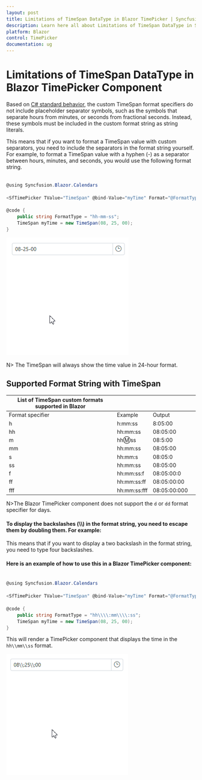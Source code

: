 ```yaml
---
layout: post
title: Limitations of TimeSpan DataType in Blazor TimePicker | Syncfusion
description: Learn here all about Limitations of TimeSpan DataType in Syncfusion Blazor TimePicker component and more.
platform: Blazor
control: TimePicker
documentation: ug
---
```


# Limitations of TimeSpan DataType in Blazor TimePicker Component

Based on [C# standard behavior](https://learn.microsoft.com/en-us/dotnet/standard/base-types/custom-timespan-format-strings), the custom TimeSpan format specifiers  do not include placeholder separator symbols, such as the symbols that separate hours from minutes, or seconds from fractional seconds. Instead, these symbols must be included in the custom format string as string literals.

This means that if you want to format a TimeSpan value with custom separators, you need to include the separators in the format string yourself. For example, to format a TimeSpan value with a hyphen (-) as a separator between hours, minutes, and seconds, you would use the following format string.

```csharp

@using Syncfusion.Blazor.Calendars

<SfTimePicker TValue="TimeSpan" @bind-Value="myTime" Format="@FormatType"></SfTimePicker>

@code {
    public string FormatType = "hh-mm-ss";
    TimeSpan myTime = new TimeSpan(08, 25, 00);
}

```
![Blazor TimePicker with Time Span Format](../images/blazor-timepicker-time-span-format.gif)

N> The TimeSpan will always show the time value in 24-hour format.

## Supported Format String with TimeSpan

| List of TimeSpan custom formats supported in Blazor |  |  | |
| --- | --- | --- | --- |
| Format specifier | Example | Output |
| h | h:mm:ss | 8:05:00 |
| hh | hh:mm:ss | 08:05:00 |
| m | hh:m:ss | 08:5:00 |
| mm | hh:mm:ss | 08:05:00 |
| s | hh:mm:s | 08:05:0 |
| ss | hh:mm:ss | 08:05:00 |
| f | hh:mm:ss:f | 08:05:00:0 |
| ff | hh:mm:ss:ff | 08:05:00:00 |
| fff | hh:mm:ss:fff | 08:05:00:000 |


N>The Blazor TimePicker component does not support the `d` or `dd` format specifier for days.

#### To display the backslashes (\\\\) in the format string, you need to escape them by doubling them. For example:

This means that if you want to display a two backslash in the format string, you need to type four backslashes.

#### Here is an example of how to use this in a Blazor TimePicker component:
```csharp

@using Syncfusion.Blazor.Calendars

<SfTimePicker TValue="TimeSpan" @bind-Value="myTime" Format="@FormatType"></SfTimePicker>

@code {
    public string FormatType = "hh\\\\:mm\\\\:ss";
    TimeSpan myTime = new TimeSpan(08, 25, 00);
}

```

This will render a TimePicker component that displays the time in the `hh\\mm\\ss` format.

![Blazor TimePicker with Time Span Format](../images/blazor-timepicker-time-span-custom-format.gif)